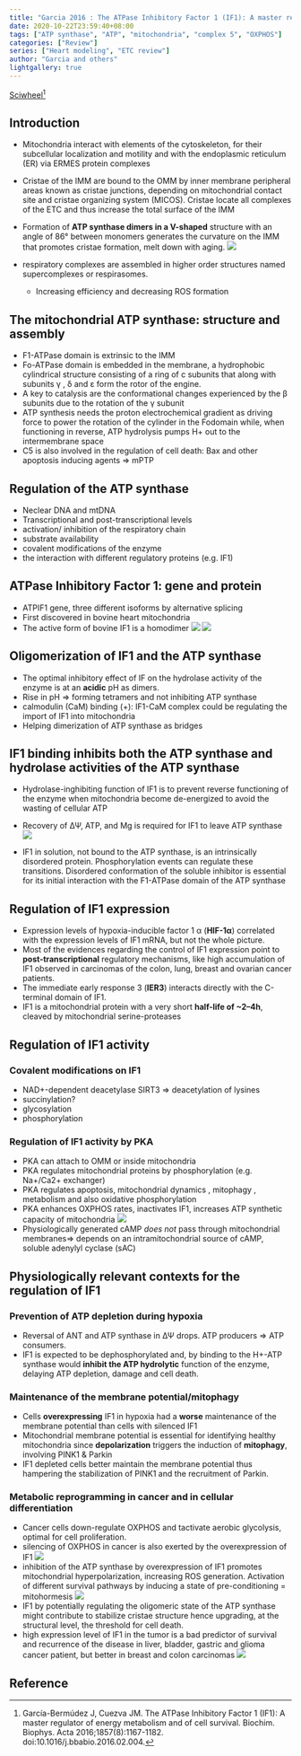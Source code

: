 ```yaml
---
title: "Garcia 2016 : The ATPase Inhibitory Factor 1 (IF1): A master regulator of energy metabolism and of cell survival"
date: 2020-10-22T23:59:40+08:00
tags: ["ATP synthase", "ATP", "mitochondria", "complex 5", "OXPHOS"]
categories: ["Review"]
series: ["Heart modeling", "ETC review"]
author: "Garcia and others"
lightgallery: true
---
```


[Sciwheel](https://sciwheel.com/work/#/items/1458244)[^Garcia2016]

<!--more-->

## Introduction
* Mitochondria interact with elements of the cytoskeleton, for their subcellular localization and motility and with the endoplasmic reticulum (ER) via ERMES protein complexes
* Cristae of the IMM are bound to the OMM by inner membrane peripheral areas known as cristae junctions, depending on mitochondrial contact site and cristae organizing system (MICOS). Cristae locate all complexes of the ETC and thus increase the total surface of the IMM
* Formation of **ATP synthase dimers in a V-shaped** structure with an angle of 86° between monomers generates the curvature on the IMM that promotes cristae formation, melt down with aging.
![](https://ars.els-cdn.com/content/image/1-s2.0-S0005272816300238-gr1.jpg)

* respiratory complexes are assembled in higher order structures named supercomplexes or respirasomes.
    * Increasing efficiency and decreasing ROS formation

## The mitochondrial ATP synthase: structure and assembly
* F1-ATPase domain is extrinsic to the IMM
* Fo-ATPase domain is embedded in the membrane, a hydrophobic cylindrical structure consisting of a ring of c subunits that along with subunits γ , δ and ε form the rotor of the engine.
* A key to catalysis are the conformational changes experienced by the β subunits due to the rotation of the γ subunit
* ATP synthesis needs the proton electrochemical gradient as driving force to power the rotation of the cylinder in the Fodomain while, when functioning in reverse, ATP hydrolysis pumps H+ out to the intermembrane space
* C5 is also involved in the regulation of cell death: Bax and other apoptosis inducing agents => mPTP

## Regulation of the ATP synthase
* Neclear DNA and mtDNA
* Transcriptional and post-transcriptional levels
* activation/ inhibition of the respiratory chain
* substrate availability
* covalent modifications of the enzyme
* the interaction with different regulatory proteins (e.g. IF1)

## ATPase Inhibitory Factor 1: gene and protein
* ATPIF1 gene, three different isoforms by alternative splicing
* First discovered in bovine heart mitochondria
* The active form of bovine IF1 is a homodimer
![](https://ars.els-cdn.com/content/image/1-s2.0-S0005272816300238-gr2.jpg)
![](https://ars.els-cdn.com/content/image/1-s2.0-S0005272816300238-gr3.jpg)

## Oligomerization of IF1 and the ATP synthase
* The optimal inhibitory effect of IF on the hydrolase activity of the enzyme is at an **acidic** pH as dimers.
* Rise in pH => forming tetramers and not inhibiting ATP synthase
* calmodulin (CaM) binding (+): IF1-CaM complex could be regulating the import of IF1 into mitochondria
* Helping dimerization of ATP synthase as bridges

## IF1 binding inhibits both the ATP synthase and hydrolase activities of the ATP synthase
* Hydrolase-inghibiting function of IF1 is to prevent reverse functioning of the enzyme when mitochondria become de-energized to avoid the wasting of cellular ATP
* Recovery of ΔΨ, ATP, and Mg is required for IF1 to leave ATP synthase
![](https://ars.els-cdn.com/content/image/1-s2.0-S0005272816300238-gr4.jpg)

* IF1 in solution, not bound to the ATP synthase, is an intrinsically disordered protein. Phosphorylation events can regulate these transitions. Disordered conformation of the soluble inhibitor is essential for its initial interaction with the F1-ATPase domain of the ATP synthase

## Regulation of IF1 expression
* Expression levels of hypoxia-inducible factor 1 α (**HIF-1α**) correlated with the expression levels of IF1 mRNA, but not the whole picture.
* Most of the evidences regarding the control of IF1 expression point to **post-transcriptional** regulatory mechanisms, like high accumulation of IF1 observed in carcinomas of the colon, lung, breast and ovarian cancer patients.
* The immediate early response 3 (**IER3**) interacts directly with the C-terminal domain of IF1.
* IF1 is a mitochondrial protein with a very short **half-life of ~2–4h**, cleaved by mitochondrial serine-proteases

## Regulation of IF1 activity
### Covalent modifications on IF1
* NAD+-dependent deacetylase SIRT3 => deacetylation of lysines
* succinylation?
* glycosylation
* phosphorylation

### Regulation of IF1 activity by PKA
* PKA can attach to OMM or inside mitochondria
* PKA regulates mitochondrial proteins by phosphorylation (e.g. Na+/Ca2+ exchanger)
* PKA regulates apoptosis, mitochondrial dynamics , mitophagy , metabolism and also oxidative phosphorylation
* PKA enhances OXPHOS rates, inactivates IF1, increases ATP synthetic capacity of mitochondria
![](https://ars.els-cdn.com/content/image/1-s2.0-S0005272816300238-gr5.jpg)
* Physiologically generated cAMP *does not* pass through mitochondrial membranes=> depends on an intramitochondrial source of cAMP, soluble adenylyl cyclase (sAC)

## Physiologically relevant contexts for the regulation of IF1

### Prevention of ATP depletion during hypoxia
* Reversal of ANT and ATP synthase in ΔΨ drops. ATP producers => ATP consumers.
* IF1 is expected to be dephosphorylated and, by binding to the H+-ATP synthase would **inhibit the ATP hydrolytic** function of the enzyme, delaying ATP depletion, damage and cell death.

### Maintenance of the membrane potential/mitophagy
* Cells **overexpressing** IF1 in hypoxia had a **worse** maintenance of the membrane potential than cells with silenced IF1
* Mitochondrial membrane potential is essential for identifying healthy mitochondria since **depolarization** triggers the induction of **mitophagy**, involving PINK1 & Parkin
* IF1 depleted cells better maintain the membrane potential thus hampering the stabilization of PINK1 and the recruitment of Parkin.

###  Metabolic reprogramming in cancer and in cellular differentiation
* Cancer cells down-regulate OXPHOS and tactivate aerobic glycolysis, optimal for cell proliferation.
* silencing of OXPHOS in cancer is also exerted by the overexpression of IF1
![](https://ars.els-cdn.com/content/image/1-s2.0-S0005272816300238-gr6.jpg)
* inhibition of the ATP synthase by overexpression of IF1 promotes mitochondrial hyperpolarization, increasing ROS generation. Activation of different survival pathways by inducing a state of pre-conditioning = mitohormesis
![](https://ars.els-cdn.com/content/image/1-s2.0-S0005272816300238-gr7.jpg)
* IF1 by potentially regulating the oligomeric state of the ATP synthase might contribute to stabilize cristae structure hence upgrading, at the structural level, the threshold for cell death.
* high expression level of IF1 in the tumor is a bad predictor of survival and recurrence of the disease in liver, bladder, gastric and glioma cancer patient, but better in breast and colon carcinomas
![](https://ars.els-cdn.com/content/image/1-s2.0-S0005272816300238-gr8.jpg)

## Reference

[^Garcia2016]: García-Bermúdez J, Cuezva JM. The ATPase Inhibitory Factor 1 (IF1): A master regulator of energy metabolism and of cell survival. Biochim. Biophys. Acta 2016;1857(8):1167-1182. doi:10.1016/j.bbabio.2016.02.004.
